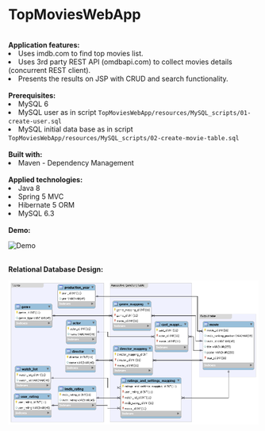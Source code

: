 # TopMoviesWebApp
<br>
  <b>Application features:</b>
  <li>Uses imdb.com to find top movies list.</li>
  <li>Uses 3rd party REST API (omdbapi.com) to collect movies details (concurrent REST client).</li>
  <li>Presents the results on JSP with CRUD and search functionality.</li>
  
  <br>
  <b> Prerequisites: </b>
  <li>MySQL 6</li>
  <li>MySQL user as in script <code>TopMoviesWebApp/resources/MySQL_scripts/01-create-user.sql</code></li>
  <li>MySQL initial data base as in script <code>TopMoviesWebApp/resources/MySQL_scripts/02-create-movie-table.sql</code></li>
  
  <br>
  <b> Built with: </b>
  <li>Maven - Dependency Management</li>
    
  <br>
  <b> Applied technologies: </b>
  <li>Java 8</li>
  <li>Spring 5 MVC</li>
  <li>Hibernate 5 ORM</li>
  <li>MySQL 6.3</li>
  
  <br>
  <b> Demo: </b>  <br>
  
 ![Demo](https://github.com/FStefanski/TopMoviesWebApp/blob/master/resources/GitHub_gif/MovieApp.gif)


  <br>
  <b> Relational Database Design: </b>  <br>
  
 ![Database](https://github.com/FStefanski/TopMoviesWebApp/blob/Improving_relational_database/resources/MySQL_scripts/topmovies_database_v2_scheme_diagram.png)
  

